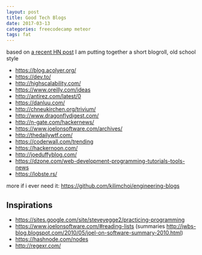 ```yaml
---
layout: post
title: Good Tech Blogs
date: 2017-03-13
categories: freecodecamp meteor
tags: fat
---
```


based on [a recent HN post](https://news.ycombinator.com/item?id=13849430) I am putting together a short blogroll, old school style

- <https://blog.acolyer.org/>
- <https://dev.to/>
- <http://highscalability.com/>
- <https://www.oreilly.com/ideas>
- <http://antirez.com/latest/0>
- <https://danluu.com/>
- <http://chneukirchen.org/trivium/>
- <http://www.dragonflydigest.com/>
- <http://n-gate.com/hackernews/>
- <https://www.joelonsoftware.com/archives/>
- <http://thedailywtf.com/>
- <https://coderwall.com/trending>
- <https://hackernoon.com/>
- <http://joeduffyblog.com/>
- <https://dzone.com/web-development-programming-tutorials-tools-news>
- <https://lobste.rs/>

more if i ever need it: <https://github.com/kilimchoi/engineering-blogs>

Inspirations
---

- <https://sites.google.com/site/steveyegge2/practicing-programming>
- <https://www.joelonsoftware.com/#reading-lists> (summaries <http://jwbs-blog.blogspot.com/2010/05/joel-on-software-summary-2010.html>)
- <https://hashnode.com/nodes>
- <http://regexr.com/>
